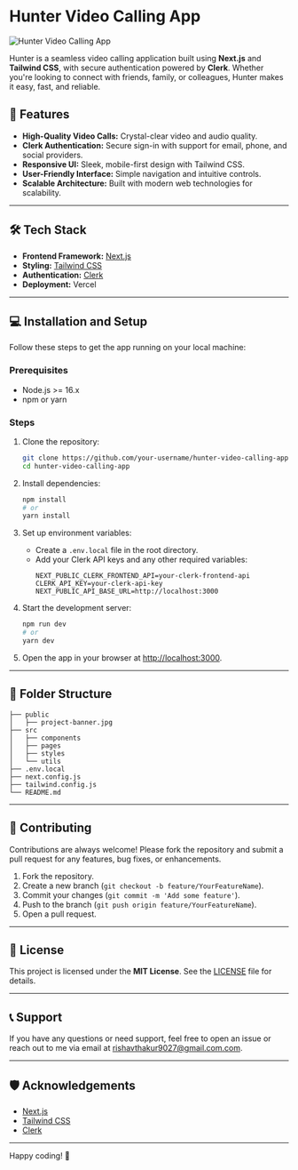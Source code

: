# Hunter Video Calling App

![Hunter Video Calling App](https://res.cloudinary.com/derlbfbjz/image/upload/v1735633082/hunt-pro1_ahqroq.png)

Hunter is a seamless video calling application built using **Next.js** and **Tailwind CSS**, with secure authentication powered by **Clerk**. Whether you're looking to connect with friends, family, or colleagues, Hunter makes it easy, fast, and reliable.

## 🚀 Features

- **High-Quality Video Calls:** Crystal-clear video and audio quality.
- **Clerk Authentication:** Secure sign-in with support for email, phone, and social providers.
- **Responsive UI:** Sleek, mobile-first design with Tailwind CSS.
- **User-Friendly Interface:** Simple navigation and intuitive controls.
- **Scalable Architecture:** Built with modern web technologies for scalability.

---

## 🛠️ Tech Stack

- **Frontend Framework:** [Next.js](https://nextjs.org/)
- **Styling:** [Tailwind CSS](https://tailwindcss.com/)
- **Authentication:** [Clerk](https://clerk.dev/)
- **Deployment:** Vercel

---

## 💻 Installation and Setup

Follow these steps to get the app running on your local machine:

### Prerequisites

- Node.js >= 16.x
- npm or yarn

### Steps

1. Clone the repository:
   ```bash
   git clone https://github.com/your-username/hunter-video-calling-app.git
   cd hunter-video-calling-app
   ```

2. Install dependencies:
   ```bash
   npm install
   # or
   yarn install
   ```

3. Set up environment variables:
   - Create a `.env.local` file in the root directory.
   - Add your Clerk API keys and any other required variables:
     ```env
     NEXT_PUBLIC_CLERK_FRONTEND_API=your-clerk-frontend-api
     CLERK_API_KEY=your-clerk-api-key
     NEXT_PUBLIC_API_BASE_URL=http://localhost:3000
     ```

4. Start the development server:
   ```bash
   npm run dev
   # or
   yarn dev
   ```

5. Open the app in your browser at [http://localhost:3000](http://localhost:3000).

---

## 📂 Folder Structure

```
├── public
│   ├── project-banner.jpg
├── src
│   ├── components
│   ├── pages
│   ├── styles
│   └── utils
├── .env.local
├── next.config.js
├── tailwind.config.js
└── README.md
```

---

## 🌟 Contributing

Contributions are always welcome! Please fork the repository and submit a pull request for any features, bug fixes, or enhancements.

1. Fork the repository.
2. Create a new branch (`git checkout -b feature/YourFeatureName`).
3. Commit your changes (`git commit -m 'Add some feature'`).
4. Push to the branch (`git push origin feature/YourFeatureName`).
5. Open a pull request.

---

## 📜 License

This project is licensed under the **MIT License**. See the [LICENSE](./LICENSE) file for details.

---

## 📞 Support

If you have any questions or need support, feel free to open an issue or reach out to me via email at rishavthakur9027@gmail.com.com.

---

## 🛡️ Acknowledgements

- [Next.js](https://nextjs.org/)
- [Tailwind CSS](https://tailwindcss.com/)
- [Clerk](https://clerk.dev/)

---

Happy coding! 🚀
